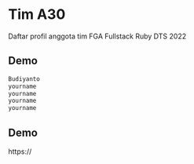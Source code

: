 # Tim A30
Daftar profil anggota tim FGA Fullstack Ruby DTS 2022

## Demo
```sh
Budiyanto
yourname
yourname
yourname
yourname
```

## Demo
https://